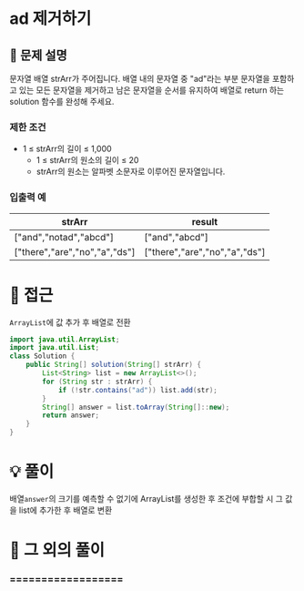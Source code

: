 # ad 제거하기

## 📌 문제 설명

문자열 배열 strArr가 주어집니다. 배열 내의 문자열 중 "ad"라는 부분 문자열을 포함하고 있는 모든 문자열을 제거하고 남은 문자열을 순서를 유지하여 배열로 return 하는 solution 함수를 완성해 주세요.

### 제한 조건

- 1 ≤ strArr의 길이 ≤ 1,000
  - 1 ≤ strArr의 원소의 길이 ≤ 20
  - strArr의 원소는 알파벳 소문자로 이루어진 문자열입니다.

### 입출력 예

| strArr                        | result                        |
| ----------------------------- | ----------------------------- |
| ["and","notad","abcd"]        | ["and","abcd"]                |
| ["there","are","no","a","ds"] | ["there","are","no","a","ds"] |

# 🧐 접근

`ArrayList`에 값 추가 후 배열로 전환

```java
import java.util.ArrayList;
import java.util.List;
class Solution {
    public String[] solution(String[] strArr) {
        List<String> list = new ArrayList<>();
        for (String str : strArr) {
            if (!str.contains("ad")) list.add(str);
        }
        String[] answer = list.toArray(String[]::new);
        return answer;
    }
}
```

# 💡 풀이

배열`answer`의 크기를 예측할 수 없기에 ArrayList를 생성한 후 조건에 부합할 시 그 값을 list에 추가한 후 배열로 변환

# 📘 그 외의 풀이

### ==================